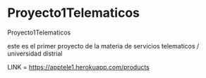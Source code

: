 # Proyecto1Telematicos
Proyecto1Telematicos

este es el primer proyecto de la materia de servicios telematicos / universidad distrial 

LINK = https://apptele1.herokuapp.com/products
